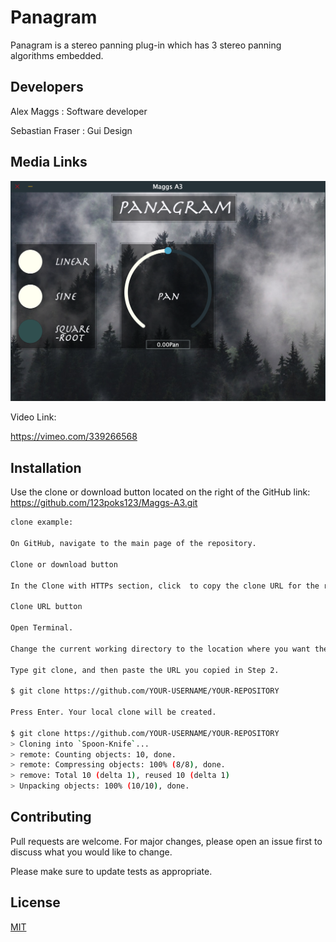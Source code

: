 # Panagram

Panagram is a stereo panning plug-in which has 3 stereo panning algorithms embedded.  

## Developers 

Alex Maggs : Software developer

Sebastian Fraser : Gui Design

## Media Links

![Alt text](https://github.com/123poks123/Maggs-A3/blob/master/Screen%20Shot%202019-05-21%20at%2010.47.31%20AM.png)


Video Link: 

https://vimeo.com/339266568

## Installation

Use the clone or download button located on the right of the GitHub link: https://github.com/123poks123/Maggs-A3.git  

```bash
clone example: 

On GitHub, navigate to the main page of the repository.

Clone or download button

In the Clone with HTTPs section, click  to copy the clone URL for the repository.

Clone URL button

Open Terminal.

Change the current working directory to the location where you want the cloned directory to be made.

Type git clone, and then paste the URL you copied in Step 2.

$ git clone https://github.com/YOUR-USERNAME/YOUR-REPOSITORY

Press Enter. Your local clone will be created.

$ git clone https://github.com/YOUR-USERNAME/YOUR-REPOSITORY
> Cloning into `Spoon-Knife`...
> remote: Counting objects: 10, done.
> remote: Compressing objects: 100% (8/8), done.
> remove: Total 10 (delta 1), reused 10 (delta 1)
> Unpacking objects: 100% (10/10), done.
```

## Contributing
Pull requests are welcome. For major changes, please open an issue first to discuss what you would like to change.

Please make sure to update tests as appropriate.

## License
[MIT](https://choosealicense.com/licenses/mit/)
